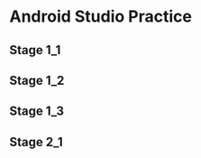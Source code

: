 Android Studio Practice
========================
Stage 1_1
----------

Stage 1_2
----------

Stage 1_3
-----------

Stage 2_1
-----------
